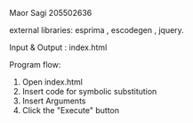 

Maor Sagi 205502636

external libraries: esprima , escodegen , jquery.

Input & Output : index.html

Program flow:
1. Open index.html
2. Insert code for symbolic substitution
3. Insert Arguments
3. Click the "Execute" button







